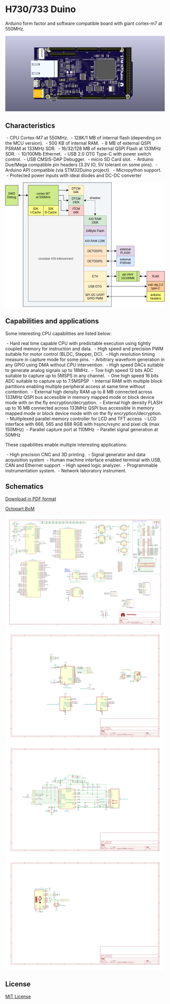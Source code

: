 # H730/733 Duino

Arduino form factor and software compatible board with giant cortex-m7 at 550MHz.

![banner](docs/h730duino.png)

## Characteristics

 - CPU Cortex-M7 at 550MHz.
 - 128K/1 MB of internal flash (depending on the MCU version).
 - 500 KB of internal RAM.
 - 8 MB of external QSPI PSRAM at 133MHz SDR.
 - 16/32/128 MB of external QSPI Flash at 133MHz SDR.
 - 10/100Mb Ethernet.
 - USB 2.0 OTG Type-C with power switch control.
 - USB CMSIS-DAP Debugger.
 - micro SD Card slot.
 - Arduino Due/Mega compatible pin headers (3.3V IO, 5V tolerant on some pins).
 - Arduino API compatible (via STM32Duino project).
 - Micropython support.
 - Protected power inputs with ideal diodes and DC-DC converter

![internal diagram](docs/internal-diagram.png)

## Capabilities and applications

Some interesting CPU capabilities are listed below:

 - Hard real time capable CPU with predictable execution using tightly coupled memory for instruction and data.
 - High speed and precision PWM suitable for motor control (BLDC, Stepper, DC).
 - High resolution timing measure in capture mode for some pins.
 - Arbitrary waveform generation in any GPIO using DMA without CPU intervention.
 - High speed DACs suitable to generate analog signals up to 18MHz.
 - Tow high speed 12 bits ADC suitable to capture up to 5MSPS in any channel.
 - One high speed 16 bits ADC suitable to capture up to 7.5MSPSP
 - Internal RAM with multiple block partitions enabling multiple peripheral access at same time without contention.
 - External high density RAM up to 8 MB connected across 133MHz QSPI bus accessible in memory mapped mode or block device mode with on the fly encryption/decryption.
 - External high density FLASH up to 16 MB connected across 133MHz QSPI bus accessible in memory mapped mode or block device mode with on the fly encryption/decryption.
 - Multiplexed parallel memory controller for LCD and TFT access
 - LCD interface with 666, 565 and 888 RGB with hsync/vsync and pixel clk (max 150MHz)
 - Parallel capture port at 110MHz
 - Parallel signal generation at 50MHz

These capabilities enable multiple interesting applications:

 - High precision CNC and 3D printing.
 - Signal generator and data acquisition system
 - Human machine interface enabled terminal with USB, CAN and Ethernet support
 - High speed logic analyzer.
 - Programmable instrumentation system.
 - Network laboratory instrument.

## Schematics

[Download in PDF format](docs/schematic.pdf)

[Octopart BoM](https://octopart.com/bom-tool/3tX8J6Z1)

![docs/h730duino.svg](docs/h730duino.svg)
![docs/h730duino.svg](docs/debugger-Debug.svg)
![docs/h730duino.svg](docs/ethernet-Ethernet.svg)
![docs/h730duino.svg](docs/USB-OTG-USB_OTG.svg)

## License

[MIT License](LICENCE.txt)
